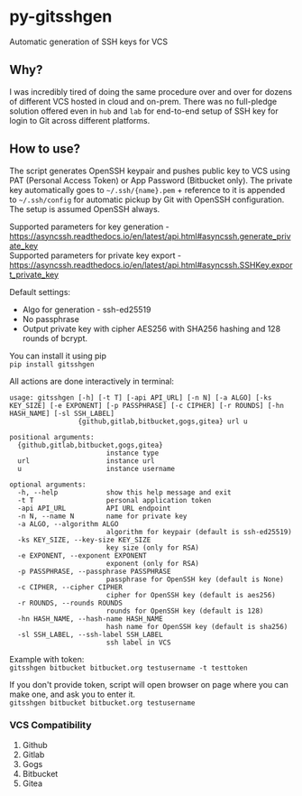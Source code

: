 # py-gitsshgen
Automatic generation of SSH keys for VCS

## Why?
I was incredibly tired of doing the same procedure over and over for dozens of different VCS hosted in cloud and on-prem. There was no full-pledge solution offered even in `hub` and `lab` for end-to-end setup of SSH key for login to Git across different platforms.

## How to use?
The script generates OpenSSH keypair and pushes public key to VCS using PAT (Personal Access Token) or App Password (Bitbucket only). The private key automatically goes to `~/.ssh/{name}.pem` + reference to it is appended to `~/.ssh/config` for automatic pickup by Git with OpenSSH configuration. The setup is assumed OpenSSH always.

Supported parameters for key generation - https://asyncssh.readthedocs.io/en/latest/api.html#asyncssh.generate_private_key   
Supported parameters for private key export - https://asyncssh.readthedocs.io/en/latest/api.html#asyncssh.SSHKey.export_private_key

Default settings:
* Algo for generation - ssh-ed25519
* No passphrase
* Output private key with cipher AES256 with SHA256 hashing and 128 rounds of bcrypt.

You can install it using pip  
`pip install gitsshgen`

All actions are done interactively in terminal:  
```
usage: gitsshgen [-h] [-t T] [-api API_URL] [-n N] [-a ALGO] [-ks KEY_SIZE] [-e EXPONENT] [-p PASSPHRASE] [-c CIPHER] [-r ROUNDS] [-hn HASH_NAME] [-sl SSH_LABEL]
                 {github,gitlab,bitbucket,gogs,gitea} url u

positional arguments:
  {github,gitlab,bitbucket,gogs,gitea}
                        instance type
  url                   instance url
  u                     instance username

optional arguments:
  -h, --help            show this help message and exit
  -t T                  personal application token
  -api API_URL          API URL endpoint
  -n N, --name N        name for private key
  -a ALGO, --algorithm ALGO
                        algorithm for keypair (default is ssh-ed25519)
  -ks KEY_SIZE, --key-size KEY_SIZE
                        key size (only for RSA)
  -e EXPONENT, --exponent EXPONENT
                        exponent (only for RSA)
  -p PASSPHRASE, --passphrase PASSPHRASE
                        passphrase for OpenSSH key (default is None)
  -c CIPHER, --cipher CIPHER
                        cipher for OpenSSH key (default is aes256)
  -r ROUNDS, --rounds ROUNDS
                        rounds for OpenSSH key (default is 128)
  -hn HASH_NAME, --hash-name HASH_NAME
                        hash name for OpenSSH key (default is sha256)
  -sl SSH_LABEL, --ssh-label SSH_LABEL
                        ssh label in VCS
```

Example with token:  
`gitsshgen bitbucket bitbucket.org testusername -t testtoken`

If you don't provide token, script will open browser on page where you can make one, and ask you to enter it.  
`gitsshgen bitbucket bitbucket.org testusername`

### VCS Compatibility
1. Github
2. Gitlab
3. Gogs
4. Bitbucket
5. Gitea
